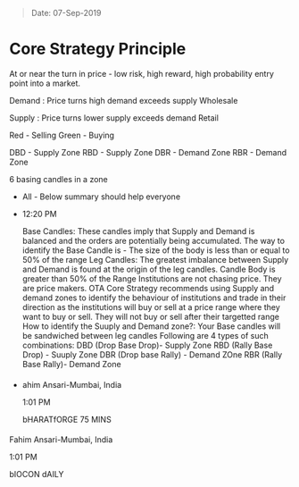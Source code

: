 > Date: 07-Sep-2019
# Core Strategy Principle

At or near the turn in price - low risk, high reward, high probability entry point into a market.

Demand
: Price turns high
demand exceeds supply
Wholesale

Supply
: Price turns lower
supply exceeds demand
Retail

Red - Selling
Green - Buying

DBD - Supply Zone
RBD - Supply Zone
DBR - Demand Zone
RBR - Demand Zone


6 basing candles in a zone

-   All - Below summary should help everyone
    
-   12:20 PM
    
    Base Candles: These candles imply that Supply and Demand is balanced and the orders are potentially being accumulated. The way to identify the Base Candle is - The size of the body is less than or equal to 50% of the range Leg Candles: The greatest imbalance between Supply and Demand is found at the origin of the leg candles. Candle Body is greater than 50% of the Range Institutions are not chasing price. They are price makers. OTA Core Strategy recommends using Supply and demand zones to identify the behaviour of institutions and trade in their direction as the institutions will buy or sell at a price range where they want to buy or sell. They will not buy or sell after their targetted range How to identify the Suuply and Demand zone?: Your Base candles will be sandwiched between leg candles Following are 4 types of such combinations: DBD (Drop Base Drop)- Supply Zone RBD (Rally Base Drop) - Suuply Zone DBR (Drop base Rally) - Demand ZOne RBR (Rally Base Rally)- Demand Zone
-   #### 
    
    ahim Ansari-Mumbai, India
    
    1:01 PM
    
    bHARATfORGE 75 MINS
#### 

Fahim Ansari-Mumbai, India

1:01 PM

bIOCON dAILY

<!--stackedit_data:
eyJoaXN0b3J5IjpbLTYzNDY4ODY2Ml19
-->
